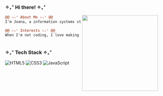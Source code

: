 ### ✧₊⁺ Hi there! ✧₊⁺

<img align="right" height="250" src="https://i.pinimg.com/originals/b6/2b/d6/b62bd653a5ea86726d1b28b9cfc9916d.gif"/>

```diff
@@ ✧₊⁺ About Me ✧₊⁺ @@
I'm Joana, a information systems student based in Brazil.

@@ ✧₊⁺ Interests ✧₊⁺ @@
When I'm not coding, I love making pottery and play video games.
```
#

### ✧₊⁺ Tech Stack ✧₊⁺
![HTML5](https://img.shields.io/badge/html5-%23E34F26.svg?style=for-the-badge&logo=html5&logoColor=white) ![CSS3](https://img.shields.io/badge/css3-%231572B6.svg?style=for-the-badge&logo=css3&logoColor=white) ![JavaScript](https://img.shields.io/badge/javascript-%23323330.svg?style=for-the-badge&logo=javascript&logoColor=%23F7DF1E)

